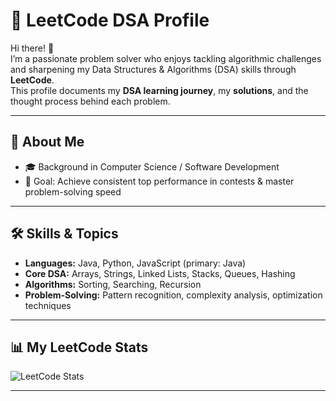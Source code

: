 # 🧩 LeetCode DSA Profile

Hi there! 👋  
I’m a passionate problem solver who enjoys tackling algorithmic challenges and sharpening my Data Structures & Algorithms (DSA) skills through **LeetCode**.  
This profile documents my **DSA learning journey**, my **solutions**, and the thought process behind each problem.

---

## 🚀 About Me
- 🎓 Background in Computer Science / Software Development
- 📍 Goal: Achieve consistent top performance in contests & master problem-solving speed

---

## 🛠️ Skills & Topics
- **Languages:** Java, Python, JavaScript (primary: Java)
- **Core DSA:** Arrays, Strings, Linked Lists, Stacks, Queues, Hashing
- **Algorithms:** Sorting, Searching, Recursion
- **Problem-Solving:** Pattern recognition, complexity analysis, optimization techniques

---

## 📊 My LeetCode Stats
![LeetCode Stats](https://leetcard.jacoblin.cool/arjunpangunuri?theme=catppuccinMocha&font=Poppins&ext=heatmap)

---
